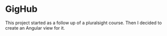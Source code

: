 # GigHub

This project started as a follow up of a pluralsight course. Then I decided to create an Angular view for it.
